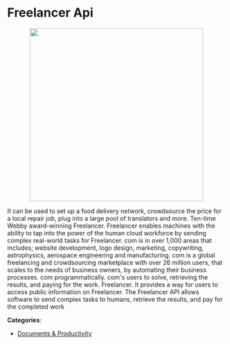 # Freelancer Api
<p align="center">
    <img width="400" src="https://raw.githubusercontent.com/apis-list/apis-list/apis/freelancer-api/logo_256x256.png" />
</p>

It can be used to set up a food delivery network, crowdsource the price for a local repair job, plug into a large pool of translators and more.  Ten-time Webby award-winning Freelancer. Freelancer enables machines with the ability to tap into the power of the human cloud workforce by sending complex real-world tasks for Freelancer. com is in over 1,000 areas that includes; website development, logo design, marketing, copywriting, astrophysics, aerospace engineering and manufacturing. com is a global freelancing and crowdsourcing marketplace with over 26 million users, that scales to the needs of business owners, by automating their business processes. com programmatically. com's users to solve, retrieving the results, and paying for the work. Freelancer.  It provides a way for users to access public information on Freelancer. The Freelancer API allows software to send complex tasks to humans, retrieve the results, and pay for the completed work



**Categories**:
- [Documents & Productivity](https://github.com/apis-list/apis-list#documents-and-productivity)




